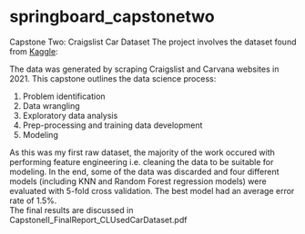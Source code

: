 # springboard_capstonetwo
Capstone Two: Craigslist Car Dataset
The project involves the dataset found from [Kaggle](https://www.kaggle.com/datasets/austinreese/craigslist-carstrucks-data): 

The data was generated by scraping Craigslist and Carvana websites in 2021.
This capstone outlines the data science process:
1. Problem identification 
2. Data wrangling
3. Exploratory data analysis
4. Prep-processing and training data development
5. Modeling
 
As this was my first raw dataset, the majority of the work occured with performing feature engineering i.e. cleaning the data to be suitable for modeling. 
In the end, some of the data was discarded and four different models (including KNN and Random Forest regression models) were evaluated with 5-fold cross validation. The best model had an average error rate of 1.5%.  
The final results are discussed in CapstoneII_FinalReport_CLUsedCarDataset.pdf

